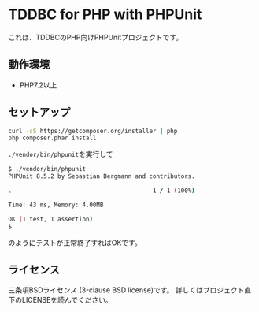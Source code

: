 TDDBC for PHP with PHPUnit
==========================

これは、TDDBCのPHP向けPHPUnitプロジェクトです。

動作環境
--------

* PHP7.2以上

セットアップ
------------

```sh
curl -sS https://getcomposer.org/installer | php
php composer.phar install
```

`./vendor/bin/phpunit`を実行して

```sh
$ ./vendor/bin/phpunit
PHPUnit 8.5.2 by Sebastian Bergmann and contributors.

.                                        1 / 1 (100%)

Time: 43 ms, Memory: 4.00MB

OK (1 test, 1 assertion)
$ 
```

のようにテストが正常終了すればOKです。

ライセンス
---------

三条項BSDライセンス (3-clause BSD license)です。
詳しくはプロジェクト直下のLICENSEを読んでください。
